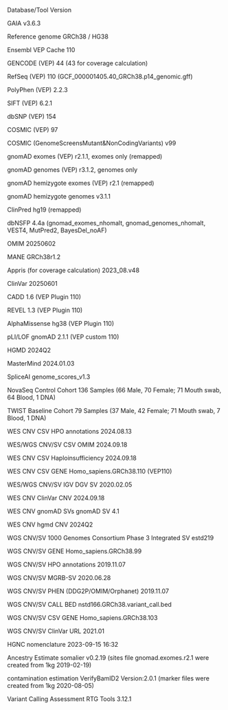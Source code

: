 Database/Tool	Version

GAIA	v3.6.3

Reference genome	GRCh38 / HG38

Ensembl VEP Cache	110

GENCODE (VEP)	44 (43 for coverage calculation)

RefSeq (VEP)	110 (GCF_000001405.40_GRCh38.p14_genomic.gff)

PolyPhen (VEP)	2.2.3

SIFT (VEP)	6.2.1

dbSNP (VEP)	154

COSMIC (VEP)	97

COSMIC (GenomeScreensMutant&NonCodingVariants)	v99

gnomAD exomes (VEP)	r2.1.1, exomes only (remapped)

gnomAD genomes (VEP)	r3.1.2, genomes only

gnomAD hemizygote exomes (VEP)	r2.1 (remapped)

gnomAD hemizygote genomes	v3.1.1

ClinPred	hg19 (remapped)

dbNSFP	4.4a (gnomad_exomes_nhomalt, gnomad_genomes_nhomalt, VEST4, MutPred2, BayesDel_noAF)

OMIM	20250602

MANE	GRCh38r1.2

Appris (for coverage calculation)	2023_08.v48

ClinVar	20250601

CADD	1.6 (VEP Plugin 110)

REVEL	1.3 (VEP Plugin 110)

AlphaMissense	hg38 (VEP Plugin 110)

pLI/LOF	gnomAD 2.1.1 (VEP custom 110)

HGMD	2024Q2

MasterMind	2024.01.03

SpliceAI	genome_scores_v1.3

NovaSeq Control Cohort	136 Samples (66 Male, 70 Female; 71 Mouth swab, 64 Blood, 1 DNA)

TWIST Baseline Cohort	79 Samples (37 Male, 42 Female; 71 Mouth swab, 7 Blood, 1 DNA)

WES CNV CSV HPO annotations	2024.08.13

WES/WGS CNV/SV CSV OMIM	2024.09.18

WES CNV CSV Haploinsufficiency	2024.09.18

WES CNV CSV GENE	Homo_sapiens.GRCh38.110 (VEP110)

WES/WGS CNV/SV IGV DGV	SV	2020.02.05

WES CNV ClinVar CNV	2024.09.18

WES CNV gnomAD SVs	gnomAD SV 4.1

WES CNV hgmd CNV	2024Q2

WGS CNV/SV 1000 Genomes Consortium Phase 3 Integrated SV	estd219

WGS CNV/SV GENE	Homo_sapiens.GRCh38.99

WGS CNV/SV HPO annotations	2019.11.07

WGS CNV/SV MGRB-SV	2020.06.28

WGS CNV/SV PHEN (DDG2P/OMIM/Orphanet)	2019.11.07

WGS CNV/SV CALL BED	nstd166.GRCh38.variant_call.bed

WGS CNV/SV CSV GENE	Homo_sapiens.GRCh38.103

WGS CNV/SV ClinVar URL	2021.01	

HGNC nomenclature	2023-09-15 16:32

Ancestry Estimate	somalier v0.2.19 (sites file gnomad.exomes.r2.1 were created from 1kg 2019-02-19)

contamination estimation	VerifyBamID2 Version:2.0.1 (marker files were created from 1kg 2020-08-05)

Variant Calling Assessment	RTG Tools 3.12.1


